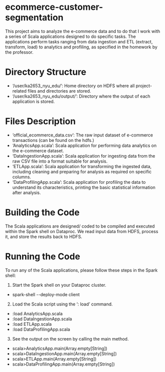 # ecommerce-customer-segmentation
This project aims to analyze the e-commerce data and to do that I work with a series of Scala applications designed to do specific tasks. The applications perform tasks ranging from data ingestion and ETL (extract, transform, load) to analytics and profiling, as specified in the homework by the professor. 
# Directory Structure
- ‘/user/ka2653_nyu_edu/’: Home directory on HDFS where all project-related files and directories are stored.
- ‘/user/ka2653_nyu_edu/output/’: Directory where the output of each application is stored.


# Files Description


- ‘official_ecommerce_data.csv’: The raw input dataset of e-commerce transactions (can be found on the hdfs.)
- ‘AnalyticsApp.scala’: Scala application for performing data analytics on the e-commerce dataset.
- ‘DataIngestionApp.scala’: Scala application for ingesting data from the raw CSV file into a format suitable for analysis.
- ‘ETLApp.scala’: Scala application for transforming the ingested data, including cleaning and preparing for analysis as required on specific columns.
- ‘DataProfilingApp.scala’: Scala application for profiling the data to understand its characteristics, printing the basic statistical information after analysis.


# Building the Code


The Scala applications are designed/ coded to be compiled and executed within the Spark shell on Dataproc. We read input data from HDFS, process it, and store the results back to HDFS.


# Running the Code


To run any of the Scala applications, please follow these steps in the Spark shell:


1. Start the Spark shell on your Dataproc cluster.
* spark-shell --deploy-mode client


2. Load the Scala script using the ‘: load’ command. 
* :load AnalyticsApp.scala
* :load DataIngestionApp.scala
* :load ETLApp.scala
* :load DataProfilingApp.scala
  
3. See the output on the screen by calling the main method.
* scala>AnalyticsApp.main(Array.empty[String])
* scala>DataIngestionApp.main(Array.empty[String])
* scala>ETLApp.main(Array.empty[String])
* scala>DataProfilingApp.main(Array.empty[String])
